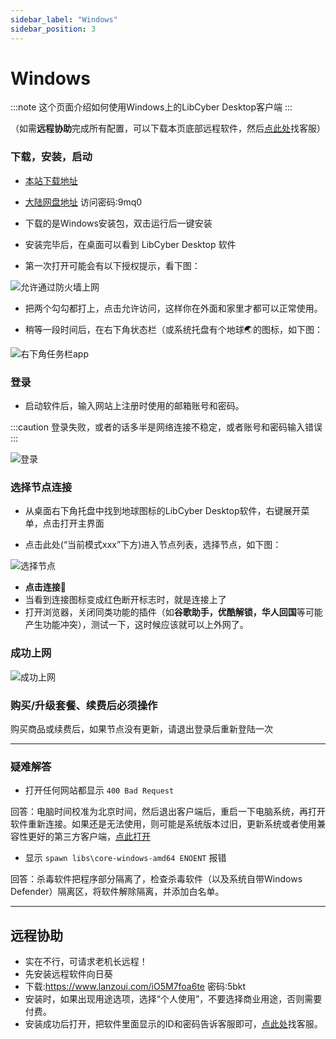 ```yaml
---
sidebar_label: "Windows"
sidebar_position: 3
---
```

# Windows

:::note
这个页面介绍如何使用Windows上的LibCyber Desktop客户端
:::

（如需**远程协助**完成所有配置，可以下载本页底部远程软件，然后[点此处](https://go.crisp.chat/chat/embed/?website_id=9bf1c6d9-b23b-4b0c-95aa-fbeac29d2be6)找客服）


### 下载，安装，启动
- [本站下载地址](https://panel.libcyber.xyz/clients/LibCyber-V1.2.5.exe)

- [大陆网盘地址](https://wwi.lanzoui.com/ig6tbvu5dti) 访问密码:9mq0

- 下载的是Windows安装包，双击运行后一键安装

- 安装完毕后，在桌面可以看到 LibCyber Desktop 软件

- 第一次打开可能会有以下授权提示，看下图：

![允许通过防火墙上网][firewall-allow]

- 把两个勾勾都打上，点击允许访问，这样你在外面和家里才都可以正常使用。

- 稍等一段时间后，在右下角状态栏（或系统托盘有个地球🌏的图标，如下图：

![右下角任务栏app][app-in-dock]

### 登录

- 启动软件后，输入网站上注册时使用的邮箱账号和密码。

:::caution
登录失败，或者的话多半是网络连接不稳定，或者账号和密码输入错误
:::

![登录][login]

### 选择节点连接

- 从桌面右下角托盘中找到地球图标的LibCyber Desktop软件，右键展开菜单，点击打开主界面

- 点击此处(“当前模式xxx”下方)进入节点列表，选择节点，如下图：

![选择节点][select-node]

- **点击连接**🚀
- 当看到连接图标变成红色断开标志时，就是连接上了
- 打开浏览器，关闭同类功能的插件（如**谷歌助手，优酷解锁，华人回国**等可能产生功能冲突），测试一下，这时候应该就可以上外网了。

### 成功上网
![成功上网][success]

### 购买/升级套餐、续费后必须操作

购买商品或续费后，如果节点没有更新，请退出登录后重新登陆一次

---
### 疑难解答

- 打开任何网站都显示 `400 Bad Request`

回答：电脑时间校准为北京时间，然后退出客户端后，重启一下电脑系统，再打开软件重新连接。如果还是无法使用，则可能是系统版本过旧，更新系统或者使用兼容性更好的第三方客户端，[点此打开](../quan-ping-tai-shi-yong-jiao-cheng-1/windows.md)

- 显示 `spawn libs\core-windows-amd64 ENOENT` 报错

回答：杀毒软件把程序部分隔离了，检查杀毒软件（以及系统自带Windows Defender）隔离区，将软件解除隔离，并添加白名单。

---
## 远程协助

- 实在不行，可请求老机长远程！
- 先安装远程软件向日葵
- 下载:https://www.lanzoui.com/iO5M7foa6te 密码:5bkt
- 安装时，如果出现用途选项，选择“个人使用”，不要选择商业用途，否则需要付费。
- 安装成功后打开，把软件里面显示的ID和密码告诉客服即可，[点此处](https://go.crisp.chat/chat/embed/?website_id=9bf1c6d9-b23b-4b0c-95aa-fbeac29d2be6)找客服。

[app-in-dir]: https://cdn.jsdelivr.net/gh/LibCyber/docs-cdn@v1.0.1/assets/pirate-windows/app-in-dir.jpg "在文件夹中打开软件"
[firewall-allow]: https://cdn.jsdelivr.net/gh/LibCyber/docs-cdn@v1.0.1/assets/pirate-windows/firewall-allow.jpg "允许通过防火墙上网"
[login]: https://cdn.jsdelivr.net/gh/LibCyber/docs-cdn@v1.0.1/assets/pirate-windows/login.jpg "登录"
[app-in-dock]: https://cdn.jsdelivr.net/gh/LibCyber/docs-cdn@v1.0.1/assets/pirate-windows/app-in-dock.jpg "任务栏中的app"
[select-node]: https://cdn.jsdelivr.net/gh/LibCyber/docs-cdn@v1.0.1/assets/pirate-windows/select-node.jpg "选择节点"
[success]: https://cdn.jsdelivr.net/gh/LibCyber/docs-cdn@v1.0.1/assets/pirate-windows/success.jpg "成功上网"



